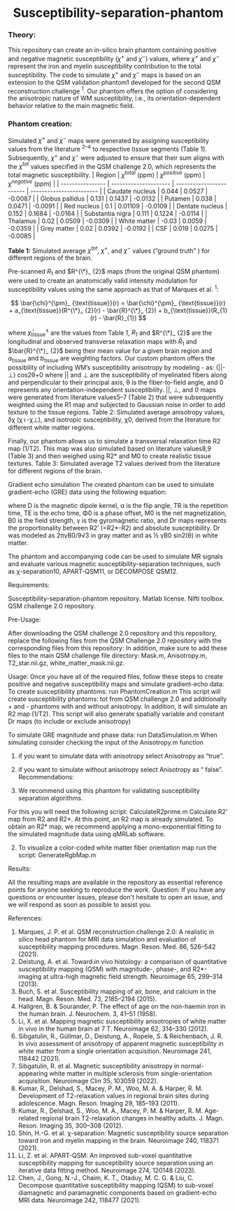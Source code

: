 # <div align="center">**Susceptibility-separation-phantom**</div>
### Theory:
This repository can create an in-silico brain phantom containing positive and negative magnetic susceptibility ($\chi^+$ and $\chi^-$) values, where $\chi^+$ and $\chi^-$ represent the iron and myelin susceptibility contribution to the total susceptibility. The code to simulate $\chi^+$ and $\chi^-$ maps is based on an extension to the QSM validation phantom1 developed for the second QSM reconstruction challenge $^1$. Our phantom offers the option of considering the anisotropic nature of WM susceptibility, i.e., its orientation-dependent behavior relative to the main magnetic field. 

### Phantom creation:
Simulated $\chi^+$ and $\chi^-$ maps were generated by assigning susceptibility values from the literature $^{2–4}$ to respective tissue segments (Table 1). Subsequently, $\chi^+$ and $\chi^-$ were adjusted to ensure that their sum aligns with the $\chi^{tot}$ values specified in the QSM challenge 2.0, which represents the total magnetic susceptibility.
| Region           | $\chi^{total}$ (ppm) | $\chi^{positive}$ (ppm) | $\chi^{negative}$ (ppm) |
| ---------------- | --------------------- | ------------------------ | ------------------------ |
| Caudate nucleus  | 0.044                | 0.0527                   | -0.0087                 |
| Globus pallidus  | 0.131                | 0.1437                   | -0.0132                 |
| Putamen          | 0.038                | 0.0471                   | -0.0091                 |
| Red nucleus      | 0.1                  | 0.01109                  | -0.0109                 |
| Dentate nucleus   | 0.152                | 0.1684                   | -0.0164                 |
| Substantia nigra | 0.111                | 0.1224                   | -0.0114                 |
| Thalamus         | 0.02                 | 0.0509                   | -0.0309                 |
| White matter     | -0.03                | 0.0059                   | -0.0359                 |
| Grey matter      | 0.02                 | 0.0392                   | -0.0192                 |
| CSF              | 0.019                | 0.0275                   | -0.0085                 |

**Table 1:**  Simulated average $\chi^{tot}$, $\chi^{+}$, and $\chi^{-}$ values (“ground truth” ) for different regions of the brain.
 
Pre-scanned $R_{1}$ and $R^{\*}_ {2}$ maps (from the original QSM phantom) were used to create an anatomically valid intensity modulation for susceptibility values using the same approach as that of Marques et al. $^1$:

$$
\bar{\chi}^{\pm}_ {\text{tissue}}(r) = \bar{\chi}^{\pm}_ {\text{tissue}}(r) + a_{\text{tissue}}(R^{\*}_ {2}(r) - \bar{R}^{\*}_ {2}) + b_{\text{tissue}}(R_{1}(r) - \bar{R}_{1})
$$



where $\bar{\chi}^{\pm}_ {\text{tissue}}$ are the values from Table 1, $R_{1}$ and $R^{\*}_ {2}$  are the longitudinal and observed transverse relaxation maps with $\bar{R}_ {1}$  and $\bar{R}^{\*}_ {2}$  being their mean value for a given brain region and $a_{\text{tissue}}$ and $b_{\text{tissue}}$ are weighting factors. 
Our custom phantom offers the possibility of including WM’s susceptibility anisotropy by modeling -  as:
                                                                    (||-⊥) cos2θ+0
where || and ⊥ are the susceptibility of myelinated fibers along and perpendicular to their principal axis, θ is the fiber-to-field angle, and 0 represents any orientation-independent susceptibility. ||, ⊥, and 0 maps were generated from literature values5–7 (Table 2) that were subsequently weighted using the R1 map and subjected to Gaussian noise in order to add texture to the tissue regions.
Table 2:  Simulated average anisotropy values, δχ (χ॥-χ⊥), and isotropic susceptibility, χ0, derived from the literature for different white matter regions.

Finally, our phantom allows us to simulate a transversal relaxation time R2 map (1/T2). This map was also simulated based on literature values8,9 (Table 3) and then weighed using R2* and M0 to create realistic tissue textures.
Table 3:  Simulated average T2 values derived from the literature for different regions of the brain.


Gradient echo simulation
The created phantom can be used to simulate gradient-echo (GRE) data using the following equation:
 


where D is the magnetic dipole kernel, α is the flip angle, TR is the repetition time, TE is the echo time, Φ0 is a phase offset, M0 is the net magnetization, B0 is the field strength, γ is the gyromagnetic ratio, and Dr maps represents the proportionality between R2’ (=R2*-R2) and absolute susceptibility. Dr was modeled as 2πγB0/9√3 in gray matter and as ½ γB0 sin2(θ) in white matter.

The phantom and accompanying code can be used to simulate MR signals and evaluate various magnetic susceptibility-separation techniques, such as χ-separation10, APART-QSM11, or DECOMPOSE QSM12.

Requirements:

Susceptibility-separation-phantom repository.
Matlab license.
 Nifti toolbox. 
QSM challenge 2.0 repository.

Pre-Usage:

After downloading the QSM challenge 2.0 repository and this repository, replace the following files from the QSM Challenge 2.0 repository with the corresponding files from this repository:
In addition, make sure to add these files to the main QSM challenge file directory: Mask.m, Anisotropy.m, T2_star.nii.gz, white_matter_mask.nii.gz.

Usage:
Once you have all of the required files, follow these steps to create positive and negative susceptibility maps and simulate gradient-echo data:
To create susceptibility phantoms: run PhantomCreation.m 
This script will create susceptibility phantoms: tot from QSM challenge 2.0 and additionally + and - phantoms with and without anisotropy.  In addition, it will simulate an R2 map (1/T2). This script will also generate spatially variable and constant Dr maps (to include or exclude anisotropy)

To simulate GRE magnitude and phase data: run DataSimulation.m
When simulating consider checking the input of the Anisotropy.m function
1) if you want to simulate data with anisotropy select Anisotropy as “true”. 
2) if you want to simulate without anisotropy select Anisotropy as “ false”.
Recommendations:
 
1) We recommend using this phantom for validating susceptibility separation algorithms. 

For this you will need the following script:
CalculateR2prime.m
Calculate R2’ map from R2 and R2*.
At this point, an R2 map is already simulated. To obtain an R2* map, we recommend applying a mono-exponential fitting to the simulated magnitude data using qMRLab software. 

2) To visualize a color-coded white matter fiber orientation map run the script: GenerateRgbMap.m 

Results:

All the resulting maps are available in the repository as essential reference points for anyone seeking to reproduce the work.
Question:
If you have any questions or encounter issues, please don't hesitate to open an issue, and we will respond as soon as possible to assist you.


References:

1.	Marques, J. P. et al. QSM reconstruction challenge 2.0: A realistic in silico head phantom for MRI data simulation and evaluation of susceptibility mapping procedures. Magn. Reson. Med. 86, 526–542 (2021).
2.	Deistung, A. et al. Toward in vivo histology: a comparison of quantitative susceptibility mapping (QSM) with magnitude-, phase-, and R2*-imaging at ultra-high magnetic field strength. Neuroimage 65, 299–314 (2013).
3.	Buch, S. et al. Susceptibility mapping of air, bone, and calcium in the head. Magn. Reson. Med. 73, 2185–2194 (2015).
4.	Hallgren, B. & Sourander, P. The effect of age on the non-haemin iron in the human brain. J. Neurochem. 3, 41–51 (1958).
5.	Li, X. et al. Mapping magnetic susceptibility anisotropies of white matter in vivo in the human brain at 7 T. Neuroimage 62, 314–330 (2012).
6.	Sibgatulin, R., Güllmar, D., Deistung, A., Ropele, S. & Reichenbach, J. R. In vivo assessment of anisotropy of apparent magnetic susceptibility in white matter from a single orientation acquisition. Neuroimage 241, 118442 (2021).
7.	Sibgatulin, R. et al. Magnetic susceptibility anisotropy in normal-appearing white matter in multiple sclerosis from single-orientation acquisition. Neuroimage Clin 35, 103059 (2022).
8.	Kumar, R., Delshad, S., Macey, P. M., Woo, M. A. & Harper, R. M. Development of T2-relaxation values in regional brain sites during adolescence. Magn. Reson. Imaging 29, 185–193 (2011).
9.	Kumar, R., Delshad, S., Woo, M. A., Macey, P. M. & Harper, R. M. Age-related regional brain T2-relaxation changes in healthy adults. J. Magn. Reson. Imaging 35, 300–308 (2012).
10.	Shin, H.-G. et al. χ-separation: Magnetic susceptibility source separation toward iron and myelin mapping in the brain. Neuroimage 240, 118371 (2021).
11.	Li, Z. et al. APART-QSM: An improved sub-voxel quantitative susceptibility mapping for susceptibility source separation using an iterative data fitting method. Neuroimage 274, 120148 (2023).
12.	Chen, J., Gong, N.-J., Chaim, K. T., Otaduy, M. C. G. & Liu, C. Decompose quantitative susceptibility mapping (QSM) to sub-voxel diamagnetic and paramagnetic components based on gradient-echo MRI data. Neuroimage 242, 118477 (2021).






